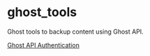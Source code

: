 # ghost_tools

Ghost tools to backup content using Ghost API.

[Ghost API Authentication](https://github.com/TryGhost/Ghost/wiki/How-does-oAuth-work-with-Ghost%3F)
